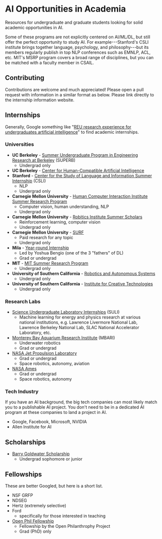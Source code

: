 # AI Opportunities in Academia
Resources for undergraduate and graduate students looking for solid academic opportunities in AI.

Some of these programs are not explicitly centered on AI/ML/DL, but still offer the perfect opportunity to study AI. For example---Stanford's CSLI institute brings together language, psychology, and philosophy---but its members regularly publish in top NLP conferences such as EMNLP, ACL, etc. MIT's MSRP program covers a broad range of disciplines, but you can be matched with a faculty member in CSAIL.

## Contributing
Contributions are welcome and much appreciated! Please open a pull request with information in a similar format as below. Please link directly to the internship information website.

## Internships
Generally, Google something like "[REU research experience for undergraduates artificial intelligence](https://www.google.com/search?q=REU+research+experience+for+undergraduates+artificial+intelligence&oq=REU+research+experience+for+undergraduates+artificial+intelligence)" to find academic internships.

### Universities
- **UC Berkeley** - [Summer Undergraduate Program in Engineering Research at Berkeley](https://eecs.berkeley.edu/resources/undergrads/research/superb) (SUPERB)
  - Undergrad only
- **UC Berkeley** - [Center for Human-Compatible Artificial Intelligence](https://humancompatible.ai/jobs)
- **Stanford** - [Center for the Study of Language and Information Summer Internship](https://www-csli.stanford.edu/csli-summer-internship-program) (CSLI)
  - NLP
  - Undergrad only
- **Carnegie Mellon University** - [Human Computer Interaction Institute Summer Research Program](https://hcii.cmu.edu/summer-research-program)
  - Computer vision, human understanding, NLP
  - Undergrad only
- **Carnegie Mellon University** - [Robitics Institute Summer Scholars](https://riss.ri.cmu.edu/)
  - Reinforcement learning, computer vision
  - Undergrad only
- **Carnegie Mellon University** - [SURF](https://www.cmu.edu/uro/summer%20research%20fellowships/SURF/)
  - Paid research for any topic
  - Undergrad only
- **Mila** - [Year-round Internship](https://mila.quebec/en/admission-process-for-interns/)
  - Led by Yoshua Bengio (one of the 3 "fathers" of DL)
  - Grad or undergrad
- **MIT** - [MIT Summer Research Program](https://oge.mit.edu/graddiversity/msrp/)
  - Undergrad only
- **University of Southern California** - [Robotics and Autonomous Systems](https://www.cs.usc.edu/reu/)
  - Undergrad only
- **University of Southern California** - [Institute for Creative Technologies](https://ict.usc.edu/internships/)
  - Undergrad only

### Research Labs
- [Science Undergraduate Laboratory Internships](https://science.osti.gov/wdts/suli) (SULI)
  - Machine learning for energy and physics research at various national institutions, e.g. Lawrence Livermore National Lab, Lawrence Berkeley National Lab, SLAC National Accelerator Laboratory, etc.
- [Monterey Bay Aquarium Research Institute](https://www.mbari.org/products/educational-resources/mbari-summer-internship-program/) (MBARI)
  - Underwater robotics
  - Grad or undergrad
- [NASA Jet Propulsion Laboratory](https://www.jpl.nasa.gov/edu/intern/apply/)
  - Grad or undergrad
  - Space robotics, autonomy, aviation
- [NASA Ames](https://intern.nasa.gov/)
  - Grad or undergrad
  - Space robotics, autonomy

### Tech Industry
If you have an AI background, the big tech companies can most likely match you to a publishable AI project. You don't need to be in a dedicated AI program at these companies to land a project in AI.
- Google, Facebook, Microsoft, NVIDIA
- Allen Institute for AI

## Scholarships
- [Barry Goldwater Scholarship](https://goldwater.scholarsapply.org/)
  - Undergrad sophomore or junior

## Fellowships
These are better Googled, but here is a short list.
- NSF GRFP
- NDSEG
- Hertz (extremely selective)
- Ford
    - specifically for those interested in teaching
- [Open Phil Fellowship](https://www.openphilanthropy.org/focus/global-catastrophic-risks/potential-risks-advanced-artificial-intelligence/the-open-phil-ai-fellowship)
    - Fellowship by the Open Philanthrophy Project
    - Grad (PhD) only
